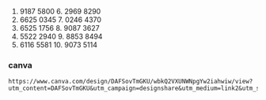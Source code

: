 1. 9187 5800		 6. 2969 8290
2. 6625 0345		 7. 0246 4370
3. 6525 1756		 8. 9087 3627
4. 5522 2940		 9. 8853 8494
5. 6116 5581		10. 9073 5114


### canva
    https://www.canva.com/design/DAFSovTmGKU/wbkQ2VXUNWNpgYw2iahwiw/view?utm_content=DAFSovTmGKU&utm_campaign=designshare&utm_medium=link2&utm_source=sharebutton
